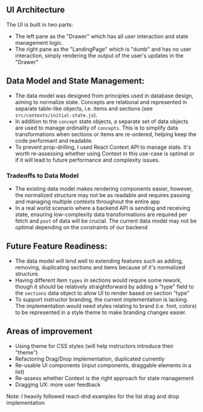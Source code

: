 ## UI Architecture
The UI is built in two parts:
  - The left pane as the "Drawer" which has all user interaction and state management logic. 
  - The right pane as the "LandingPage" which is "dumb" and has no user interaction, simply rendering the output of the user's updates in the "Drawer"

## Data Model and State Management:
- The data model was designed from principles used in database design, aiming to normalize state. Concepts are relational and represented in separate table-like objects, i.e. items and sections (see `src/contexts/initial-state.js`). 
- In addition to the `concept` state objects, a separate set of data objects are used to manage ordinality of `concepts`. This is to simplify data transformations when sections or items are re-ordered, helping keep the code performant and readable.
- To prevent prop-drilling, I used React Context API to manage state. It's worth re-assessing whether using Context in this use-case is optimal or if it will lead to future performance and complexity issues. 

### Tradeoffs to Data Model
- The existing data model makes rendering components easier, however, the normalized structure may not be as readable and requires passing and managing multiple contexts throughout the entire app
- In a real world scenario where a backend API is sending and receiving state, ensuring low-complexity data transformations are required per fetch and `post` of data will be crucial. The current data model may not be optimal depending on the constraints of our backend
## Future Feature Readiness:
- The data model will lend well to extending features such as adding, removing, duplicating sections and items because of it's normalized structure.
- Having different item `types` in sections would require some rework, though it should be relatively straightforward by adding a "type" field to the `sections` data object to allow UI to render based on section "type"
- To support instructor branding, the current implementation is lacking. The implementation would need styles relating to brand (i.e. font, colors) to be represented in a style theme to make branding changes easier.

## Areas of improvement
- Using theme for CSS styles (will help instructors introduce their "theme")
- Refactoring Drag/Drop implementation, duplicated currently
- Re-usable UI components (input components, draggable elements in a list)
- Re-assess whether Context is the right approach for state management
- Dragging UX: more user feedback


Note: I heavily followed react-dnd examples for the list drag and drop implementation
